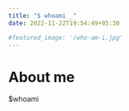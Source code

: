 ```yaml
---
title: "$ whoami _"
date: 2022-11-22T19:54:49+05:30

#featured_image: '/who-am-i.jpg'
---
```



# About me 
$whoami
